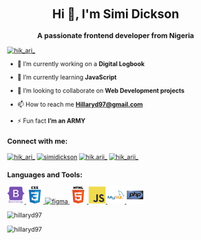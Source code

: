 <h1 align="center">Hi 👋, I'm Simi Dickson</h1>
<h3 align="center">A passionate frontend developer from Nigeria</h3>

<p align="left"> <a href="https://twitter.com/hik_ari_" target="blank"><img src="https://img.shields.io/twitter/follow/hik_ari_?logo=twitter&style=for-the-badge" alt="hik_ari_" /></a> </p>

- 🔭 I’m currently working on a **Digital Logbook**

- 🌱 I’m currently learning **JavaScript**

- 👯 I’m looking to collaborate on **Web Development projects**

- 📫 How to reach me **Hillaryd97@gmail.com**

- ⚡ Fun fact **I’m an ARMY**

<h3 align="left">Connect with me:</h3>
<p align="left">
<a href="https://twitter.com/hik_ari_" target="blank"><img align="center" src="https://raw.githubusercontent.com/rahuldkjain/github-profile-readme-generator/master/src/images/icons/Social/twitter.svg" alt="hik_ari_" height="30" width="40" /></a>
<a href="https://linkedin.com/in/simidickson" target="blank"><img align="center" src="https://raw.githubusercontent.com/rahuldkjain/github-profile-readme-generator/master/src/images/icons/Social/linked-in-alt.svg" alt="simidickson" height="30" width="40" /></a>
<a href="https://instagram.com/hik.arii_" target="blank"><img align="center" src="https://raw.githubusercontent.com/rahuldkjain/github-profile-readme-generator/master/src/images/icons/Social/instagram.svg" alt="hik.arii_" height="30" width="40" /></a>
<a href="https://dribbble.com/hik_arii_" target="blank"><img align="center" src="https://raw.githubusercontent.com/rahuldkjain/github-profile-readme-generator/master/src/images/icons/Social/dribbble.svg" alt="hik_arii_" height="30" width="40" /></a>
</p>

<h3 align="left">Languages and Tools:</h3>
<p align="left"> <a href="https://getbootstrap.com" target="_blank" rel="noreferrer"> <img src="https://raw.githubusercontent.com/devicons/devicon/master/icons/bootstrap/bootstrap-plain-wordmark.svg" alt="bootstrap" width="40" height="40"/> </a> <a href="https://www.w3schools.com/css/" target="_blank" rel="noreferrer"> <img src="https://raw.githubusercontent.com/devicons/devicon/master/icons/css3/css3-original-wordmark.svg" alt="css3" width="40" height="40"/> </a> <a href="https://www.figma.com/" target="_blank" rel="noreferrer"> <img src="https://www.vectorlogo.zone/logos/figma/figma-icon.svg" alt="figma" width="40" height="40"/> </a> <a href="https://www.w3.org/html/" target="_blank" rel="noreferrer"> <img src="https://raw.githubusercontent.com/devicons/devicon/master/icons/html5/html5-original-wordmark.svg" alt="html5" width="40" height="40"/> </a> <a href="https://developer.mozilla.org/en-US/docs/Web/JavaScript" target="_blank" rel="noreferrer"> <img src="https://raw.githubusercontent.com/devicons/devicon/master/icons/javascript/javascript-original.svg" alt="javascript" width="40" height="40"/> </a> <a href="https://www.mysql.com/" target="_blank" rel="noreferrer"> <img src="https://raw.githubusercontent.com/devicons/devicon/master/icons/mysql/mysql-original-wordmark.svg" alt="mysql" width="40" height="40"/> </a> <a href="https://www.php.net" target="_blank" rel="noreferrer"> <img src="https://raw.githubusercontent.com/devicons/devicon/master/icons/php/php-original.svg" alt="php" width="40" height="40"/> </a> </p>

<p><img align="center" src="https://github-readme-stats.vercel.app/api/top-langs?username=hillaryd97&show_icons=true&locale=en&layout=compact" alt="hillaryd97" /></p>

<p><img align="center" src="https://github-readme-streak-stats.herokuapp.com/?user=hillaryd97&" alt="hillaryd97" /></p>
